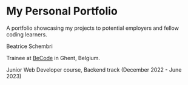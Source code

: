 # My Personal Portfolio

A portfolio showcasing my projects to potential employers and fellow coding learners.

Beatrice Schembri

Trainee at [BeCode](https://becode.org/) in Ghent, Belgium.

Junior Web Developer course, Backend track (December 2022 - June 2023)
